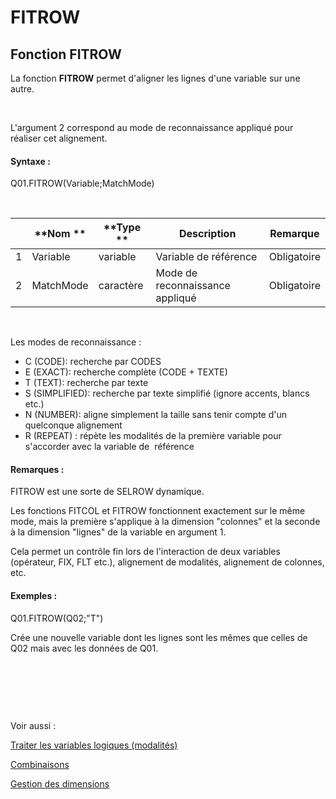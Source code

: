 # FITROW

## Fonction FITROW

La fonction **FITROW** permet d'aligner les lignes d'une variable sur une autre.

&nbsp;

L'argument 2 correspond au mode de reconnaissance appliqué pour réaliser cet alignement.

#### Syntaxe :&nbsp;

Q01.FITROW(Variable;MatchMode)

&nbsp;

| &nbsp; | **Nom ** | **Type ** | **Description** | **Remarque** |
| --- | --- | --- | --- | --- |
| &#49; | Variable | variable | Variable de référence | Obligatoire |
| &#50; | MatchMode | caractère | Mode de reconnaissance appliqué | Obligatoire |


&nbsp;

Les modes de reconnaissance :

* C (CODE): recherche par CODES
* E (EXACT): recherche complète (CODE + TEXTE)
* T (TEXT): recherche par texte
* S (SIMPLIFIED): recherche par texte simplifié (ignore accents, blancs etc.)
* N (NUMBER): aligne simplement la taille sans tenir compte d'un quelconque alignement
* R (REPEAT) : répète les modalités de la première variable pour s'accorder avec la variable de&nbsp; référence

#### Remarques :

FITROW est une sorte de SELROW dynamique.&nbsp;

Les fonctions FITCOL et FITROW fonctionnent exactement sur le même mode, mais la première s'applique à la dimension "colonnes" et la seconde à la dimension "lignes" de la variable en argument 1.

Cela permet un contrôle fin lors de l'interaction de deux variables (opérateur, FIX, FLT etc.), alignement de modalités, alignement de colonnes, etc.

#### Exemples :

Q01.FITROW(Q02;"T")

Crée une nouvelle variable dont les lignes sont les mêmes que celles de Q02 mais avec les données de Q01.

&nbsp;

&nbsp;

&nbsp;

Voir aussi :&nbsp;

[Traiter les variables logiques (modalités)](<Traiterlesvariableslogiquesmoda1.md>)

[Combinaisons](<Combinerlesvariables1.md>)

[Gestion des dimensions](<Gererlesdimensionsdesvariables1.md>)

